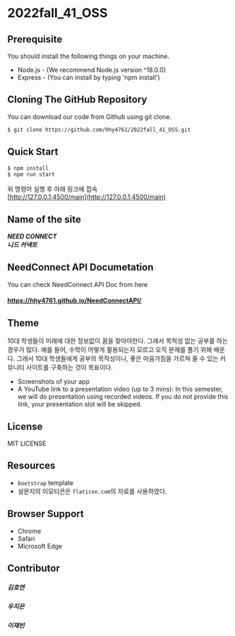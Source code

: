 # 2022fall_41_OSS

## Prerequisite
You should install the following things on your machine.
* Node.js - (We recommend Node.js version ^18.0.0)
* Express - (You can install by typing 'npm install')

## Cloning The GitHub Repository
You can download our code from Github using git clone.
``` bash
$ git clone https://github.com/hhy4761/2022fall_41_OSS.git
```

## Quick Start
``` bash
$ npm install
$ npm run start
```
위 명령어 실행 후 아래 링크에 접속<br>
[http://127.0.0.1:4500/main](http://127.0.0.1:4500/main)

## Name of the site
**_NEED CONNECT<br>_**
**_니드 커넥트_**

## NeedConnect API Documetation
You can check NeedConnect API Doc from here<br>
#### https://hhy4761.github.io/NeedConnectAPI/

## Theme
10대 학생들이 미래에 대한 정보없이 꿈을 찾아야한다. 그래서 목적성 없는 공부를 하는 경우가 많다. 예를 들어, 수학이 어떻게 활용되는지 모르고 오직 문제를 풀기 위해 배운다. 그래서 10대 학생들에게 공부의 목적성이나, 좋은 마음가짐을 가르쳐 줄 수 있는 커뮤니티 사이트를 구축하는 것이 목표이다.

* Screenshots of your app
* A YouTube link to a presentation video (up to 3 mins): In this semester, we will do presentation using recorded videos. If you do not provide this link, your presentation slot will be skipped.

## License
MIT LICENSE

## Resources
* `bootstrap` template
* 설문지의 이모티콘은 `flaticon.com`의 자료를 사용하였다.

## Browser Support
* Chrome
* Safari
* Microsoft Edge

## Contributor
##### 김호연
##### 우지은
##### 이재빈
